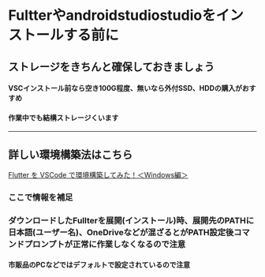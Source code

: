 # Fultterやandroidstudiostudioをインストールする前に  
## ストレージをきちんと確保しておきましょう  
#### VSCインストール前なら空き100G程度、無いなら外付SSD、HDDの購入がおすすめ
#### 作業中でも結構ストレージくいます

---

## 詳しい環境構築法はこちら
[Flutter を VSCode で環境構築してみた！＜Windows編＞](https://qiita.com/shimizu-m1127/items/d8dfc2179bc01baaef6b) 
### ここで情報を補足
### ダウンロードしたFullterを展開(インストール)時、展開先のPATHに日本語(ユーザー名)、OneDriveなどが混ざるとがPATH設定後コマンドプロンプトが正常に作業しなくなるので注意
#### 市販品のPCなどではデフォルトで設定されているので注意
